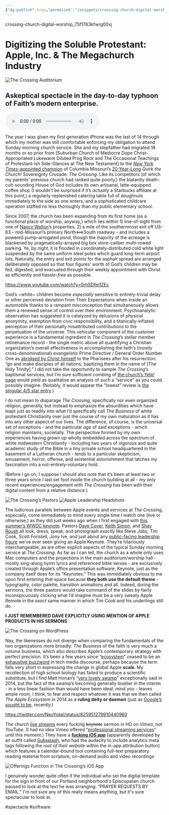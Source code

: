 ```yaml
---
{"dg-publish":true,"permalink":"/snippets/crossing-church-digital-worship-75f1763k/","dgHomeLink":true,"dgPassFrontmatter":false}
---
```


crossing-church-digital-worship_75f1763kfwrg00xj

# Digitizing the Soluble Protestant: Apple, Inc. & The Megachurch Industry

![The Crossing Auditorium](https://i.snap.as/tEE74LR.jpeg)

## Askeptical spectacle in the day-to-day typhoon of Faith’s modern enterprise.

<!--more-->

<audio controls>
  <source src="https://davidblue.wtf/audio/applechurch.mp3">
</audio>

The year I was given my first generation iPhone was the last of 14 through which my mother was still comfortable enforcing my obligation to attend Sunday morning church service. She and my stepfather had migrated 18 months or so prior from [Suburban Church of Mediocre Dope Christ-Appropriated Lukewarm Diluted Prog Rock and The Occasional Teachings of Protestant-ish Side-Glances at The New Testament] to the [*New York Times*-appointed champion](https://www.nytimes.com/2014/02/23/movies/how-the-true-false-film-festival-and-a-church-work-together.html) of Columbia Missouri’s [20-Year-Long](https://www.komu.com/news/mega-church-growth/) *Quirk the Church!* Sovereignty Crusade: *The Crossing*. Like its competitors (of which my parents’ previous church had ranked quite poorly,) the blatantly death-cult-sounding House of God includes its own artisanal, latte-equipped coffee shop (I wouldn’t be surprised if it’s *actually* a Starbucks affiliate at this point,) a regularly-replenished catering table full of doughnuts immediately to the side as one enters, and a sophisticated childcare operation staffed no less thoroughly than my public elementary school.

Since 2007, the church has been expanding from its first home (as a functional place of worship, anyway,) which lies within 1) line-of-sight from one of [Nancy Walton](https://www.insidephilanthropy.com/dance/2013/7/31/nancy-walton-laurie-ballets-next-best-friend.html)’s properties, 2) a mile of the southernmost exit off US-63 - mid-Missouri’s primary North⟺South roadway - and includes a powered pump-arrogated pond, though the majority of the acreage is blackened by pragmatically-arrayed big box store-caliber multi-rowed parking. Ye, by night, it is flooded in coordinately-distributed cold white light suspended by the same uniform steel poles which guard long-term airport lots. Naturally, the entry and exit points for the asphalt spread are arranged deliberately opposed so that four figures’ worth of God’s children may be fed, digested, and evacuated through their weekly appointment with Christ as efficiently and *hassle-free* as possible.

https://www.youtube.com/watch?v=0rhSDfm1ZEc

God’s ~white~ children become *especially* sensitive to entirely-trivial delay or other perceived deviation from Their Expectations when inside an automobile thanks to a rampant misconception that simultaneously allows them a renewed sense of control over their environment. Psychoanalytic observation has suggested it is catalyzed by delusions of physical anonymity, exemption from civic responsibility, and a titanically-inflated perception of their personally misattributed contributions to the perpetuation of the universe. This vehicular component of the customer experience is a fundamental ingredient in *The Crossing*’s stellar member retinenance record - the single metric above all quantifying a Christian organization’s overall effectiveness in accomplishing the faith’s (mostly cross-denominational) evangelistic Prime Directive / General Order Number One as [abridged by Christ himself](https://www.biblegateway.com/passage/?search=Matthew+28%3A18-20&version=NIV) to the Pharisees after his resurrection: “go and make disciples of all nations, baptizing them in the name of [The Holy Trinity].” I did not take the opportunity to sample *The Crossing*’s baptismal services, but I’m sure sufficient combing of [the church’s Yelp! page](https://yelp.to/qTKq/U3zCk0HlEY) would yield as qualitative an analysis of such a “service” as you could possibly imagine. (Notably, it would appear the “lowest” review is [the singular 4/5 star entry](https://www.yelp.com/biz/the-crossing-columbia?hrid=1iW1Q9KCi9WlM3mDzNFvKw&utm_source=ishare).)

I do not mean to disparage *The Crossing*, specifically nor even organized religion, generally, but instead to emphasize the absurdities which have leapt just as readily into what I’d specifically call *The Business* of white protestant Christianity over just the course of my own maturation as it has into any other aspect of our lives. The difference, of course, is the universal set of exceptions - and the particular *age* of said exceptions - which religion maintains, societally. The perspective formed by my own experiences having grown up wholly embedded across the spectrum of white midwestern Christianity - including two years of vigorous and quite academic study of the Bible in a tiny private school headquartered in the basement of a Lutheran church - lends to a particular skepticism, amusement, horror, offense, and existential astonishment that latches my fascination into a not-entirely-voluntary hold. 

(Before I go on, I suppose I should also note that it’s been at least two or three years since I last set foot inside the church building at all - my *only* recent experiences/engagement with *The Crossing* has been with their digital content from a relative distance.)

![The Crossing’s Pastors](https://i.snap.as/E5RLm4y.jpeg)
![Apple Leadership Headshots](https://i.snap.as/B8TX5h0.jpeg)

The ludicrous parallels between Apple events and services at *The Crossing*, especially, come immediately to mind every single time I watch one (live or otherwise,) as they did just weeks ago when I first engaged with [this summer’s WWDC keynote](https://youtu.be/psL_5RIBqnY). Pastors [Dave Cover](https://www.thecrossingchurch.com/staff/dave-cover/), [Keith Simon](https://www.thecrossingchurch.com/staff/keith-simon/), and [Shay Roush](https://www.thecrossingchurch.com/staff/shay-roush/) all look, dress, speak, and photograph *exactly* like Steve Jobs, Tim Cook, Scott Foristell, Jony Ive, and just about any [public-facing leadership figure](https://www.apple.com/leadership/) we’ve ever seen giving an Apple Keynote. They’re hilariously interchangeable, as are other explicit aspects of the typical Sunday morning service at *The Crossing*. As far as I can tell, the church as a whole *only* uses Mac computers and the projections in the main auditorium/worship hall - mostly sing-along hymn lyrics and referenced bible verses - are exclusively created through Apple’s office presentation software, Keynote, just as the company itself does for its “Keynotes.” This was immediately obvious to me upon first entering that space because **they both use the default theme** - typography, color palette, transition animations and all. Indeed, during the sermons, the three pastors would take command of the slides by fairly inconspicuously clicking what I’d imagine must be a very sweaty Apple Remote in the *exact* same manner in which Tim Cook and his underlings still do.

**I JUST REMEMBERED DAVE EXPLICITLY USING MENTION OF APPLE PRODUCTS IN HIS SERMONS**

![The Crossing on WordPress](https://i.snap.as/s1Qh8Rz.jpg)

Nay, the likenesses do not diverge when comparing the fundamentals of the two organizations more broadly: *The Business* of the faith is very much a *volume* business, which also describes Apple’s contemporary strategy with perfect precision. It’s been a few years since “[ecosystem](https://www.forbes.com/sites/ericjackson/2014/06/03/apple-isnt-a-hardware-or-software-company-its-an-ecosystem-company/)” ceased to be an [exhaustive buzzword](‪https://trends.google.com/trends/explore?hl=en-US&tz=300&date=today+5-y&q=apple+ecosystem&sni=3‬) in tech media discourse, perhaps because the term falls very short in expressing the change in global Apple **scale**. My recollection of high school biology has failed to produce a scientific substitute, but I find Matt Honan’s “[very lovely swamp](https://www.wired.com/2014/09/apple-ecosystem/)” exceptionally said in 2014, but the fact of the swamp’s becoming generally lovelier in the interim - in a less linear fashion than would have been ideal, mind you - leaves ample room, I think, to fear and respect whatever it was that we then called *The Apple Ecosystem* in 2014 as a **ruling deity or daemon** (just as [Google’s sought to be](https://extratone.com/google-soul-ledger-dont-be-evil), recently.)


https://twitter.com/NeoYokel/status/825951279910440960


The church [live streams](https://www.thecrossingchurch.com/livestream/) every fucking ~~keynote~~ sermon in HD on *Vimeo*, not *YouTube*. (I had no idea Vimeo offered “[professional streaming services](https://vimeo.com/features/livestreaming)” until this moment.) They have a **[fucking iOS app](https://apps.apple.com/us/app/the-crossing/id436071694)** (apparently developed by an outfit called [Subsplash](http://www.subsplash.com), who had the audacity to include analytics meta tags following the *root of their website* within the in-app attribution button) which features a calendar-bound tool containing full-text preparatory reading material from scripture, on-demand audio and video recordings 

![Offerings Function in The Crossing’s iOS App](https://i.snap.as/R4Mucv7.jpeg)

I genuinely wonder quite often if the individual who set the digital template for the sign in front of our Portland neighborhood's Episcopalian church paused to look at the text he was arranging: “PRAYER REQUESTS BY EMAIL.” I'm not sure any of this really means anything, but it's sure spectacular to look at. 

#spectacle #software